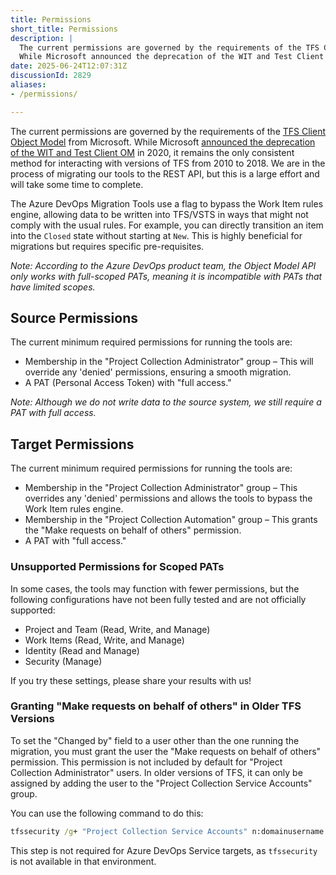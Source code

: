 ```yaml
---
title: Permissions
short_title: Permissions
description: |
  The current permissions are governed by the requirements of the TFS Client Object Model from Microsoft.
  While Microsoft announced the deprecation of the WIT and Test Client OM in 2020, it remains the only consistent method for interacting with versions of TFS from 2010 to 2018.
date: 2025-06-24T12:07:31Z
discussionId: 2829
aliases:
- /permissions/

---
```

The current permissions are governed by the requirements of the [TFS Client Object Model](https://learn.microsoft.com/en-us/azure/devops/integrate/concepts/dotnet-client-libraries?view=azure-devops) from Microsoft. While Microsoft [announced the deprecation of the WIT and Test Client OM](https://devblogs.microsoft.com/devops/announcing-the-deprecation-of-the-wit-and-test-client-om-at-jan-1-2020-2/) in 2020, it remains the only consistent method for interacting with versions of TFS from 2010 to 2018. We are in the process of migrating our tools to the REST API, but this is a large effort and will take some time to complete.

The Azure DevOps Migration Tools use a flag to bypass the Work Item rules engine, allowing data to be written into TFS/VSTS in ways that might not comply with the usual rules. For example, you can directly transition an item into the `Closed` state without starting at `New`. This is highly beneficial for migrations but requires specific pre-requisites.

_Note: According to the Azure DevOps product team, the Object Model API only works with full-scoped PATs, meaning it is incompatible with PATs that have limited scopes._

## Source Permissions

The current minimum required permissions for running the tools are:

- Membership in the "Project Collection Administrator" group – This will override any 'denied' permissions, ensuring a smooth migration.
- A PAT (Personal Access Token) with "full access."

_Note: Although we do not write data to the source system, we still require a PAT with full access._

## Target Permissions

The current minimum required permissions for running the tools are:

- Membership in the "Project Collection Administrator" group – This overrides any 'denied' permissions and allows the tools to bypass the Work Item rules engine.
- Membership in the "Project Collection Automation" group – This grants the "Make requests on behalf of others" permission.
- A PAT with "full access."

### Unsupported Permissions for Scoped PATs

In some cases, the tools may function with fewer permissions, but the following configurations have not been fully tested and are not officially supported:

- Project and Team (Read, Write, and Manage)
- Work Items (Read, Write, and Manage)
- Identity (Read and Manage)
- Security (Manage)

If you try these settings, please share your results with us!

### Granting "Make requests on behalf of others" in Older TFS Versions

To set the "Changed by" field to a user other than the one running the migration, you must grant the user the "Make requests on behalf of others" permission. This permission is not included by default for "Project Collection Administrator" users. In older versions of TFS, it can only be assigned by adding the user to the "Project Collection Service Accounts" group.

You can use the following command to do this:

```cmd
tfssecurity /g+ "Project Collection Service Accounts" n:domainusername ALLOW /server:http://myserver:8080/tfs
```

This step is not required for Azure DevOps Service targets, as `tfssecurity` is not available in that environment.
